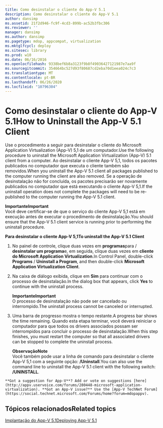 ```yaml
---
title: Como desinstalar o cliente do App-V 5.1
description: Como desinstalar o cliente do App-V 5.1
author: dansimp
ms.assetid: 21f2d946-fc9f-4cd3-899b-ac52b3fbc306
ms.reviewer: ''
manager: dansimp
ms.author: dansimp
ms.pagetype: mdop, appcompat, virtualization
ms.mktglfcycl: deploy
ms.sitesec: library
ms.prod: w10
ms.date: 06/16/2016
ms.openlocfilehash: 9338bef6b8a3123f9b8f49036427121987e7aa9f
ms.sourcegitcommit: 354664bc527d93f80687cd2eba70d1eea024c7c3
ms.translationtype: MT
ms.contentlocale: pt-BR
ms.lasthandoff: 06/26/2020
ms.locfileid: "10796304"
---
```

# <span data-ttu-id="41f14-103">Como desinstalar o cliente do App-V 5.1</span><span class="sxs-lookup"><span data-stu-id="41f14-103">How to Uninstall the App-V 5.1 Client</span></span>


<span data-ttu-id="41f14-104">Use o procedimento a seguir para desinstalar o cliente do Microsoft Application Virtualization (App-V) 5,1 de um computador.</span><span class="sxs-lookup"><span data-stu-id="41f14-104">Use the following procedure to uninstall the Microsoft Application Virtualization (App-V) 5.1 client from a computer.</span></span> <span data-ttu-id="41f14-105">Ao desinstalar o cliente App-V 5,1, todos os pacotes publicados no computador que executa o cliente também são removidos.</span><span class="sxs-lookup"><span data-stu-id="41f14-105">When you uninstall the App-V 5.1 client all packages published to the computer running the client are also removed.</span></span> <span data-ttu-id="41f14-106">Se a operação de desinstalação não for concluída, os pacotes precisarão ser novamente publicados no computador que está executando o cliente App-V 5,1.</span><span class="sxs-lookup"><span data-stu-id="41f14-106">If the uninstall operation does not complete the packages will need to be re-published to the computer running the App-V 5.1 client.</span></span>

**<span data-ttu-id="41f14-107">Importante</span><span class="sxs-lookup"><span data-stu-id="41f14-107">Important</span></span>**  
<span data-ttu-id="41f14-108">Você deve certificar-se de que o serviço do cliente App-V 5,1 está em execução antes de executar o procedimento de desinstalação.</span><span class="sxs-lookup"><span data-stu-id="41f14-108">You should ensure that the App-V 5.1 client service is running prior to performing the uninstall procedure.</span></span>



**<span data-ttu-id="41f14-109">Para desinstalar o cliente App-V 5,1</span><span class="sxs-lookup"><span data-stu-id="41f14-109">To uninstall the App-V 5.1 Client</span></span>**

1.  <span data-ttu-id="41f14-110">No painel de controle, clique duas vezes em **programas**para  /  **desinstalar um programa**e, em seguida, clique duas vezes em **cliente do Microsoft Application Virtualization**.</span><span class="sxs-lookup"><span data-stu-id="41f14-110">In Control Panel, double-click **Programs** / **Uninstall a Program**, and then double-click **Microsoft Application Virtualization Client**.</span></span>

2.  <span data-ttu-id="41f14-111">Na caixa de diálogo exibida, clique em **Sim** para continuar com o processo de desinstalação.</span><span class="sxs-lookup"><span data-stu-id="41f14-111">In the dialog box that appears, click **Yes** to continue with the uninstall process.</span></span>

    **<span data-ttu-id="41f14-112">Importante</span><span class="sxs-lookup"><span data-stu-id="41f14-112">Important</span></span>**  
    <span data-ttu-id="41f14-113">O processo de desinstalação não pode ser cancelado ou interrompido.</span><span class="sxs-lookup"><span data-stu-id="41f14-113">The uninstall process cannot be canceled or interrupted.</span></span>



3.  <span data-ttu-id="41f14-114">Uma barra de progresso mostra o tempo restante.</span><span class="sxs-lookup"><span data-stu-id="41f14-114">A progress bar shows the time remaining.</span></span> <span data-ttu-id="41f14-115">Quando esta etapa terminar, você deverá reiniciar o computador para que todos os drivers associados possam ser interrompidos para concluir o processo de desinstalação.</span><span class="sxs-lookup"><span data-stu-id="41f14-115">When this step finishes, you must restart the computer so that all associated drivers can be stopped to complete the uninstall process.</span></span>

    **<span data-ttu-id="41f14-116">Observação</span><span class="sxs-lookup"><span data-stu-id="41f14-116">Note</span></span>**  
    <span data-ttu-id="41f14-117">Você também pode usar a linha de comando para desinstalar o cliente App-V 5,1 com a seguinte opção: **/Uninstall**.</span><span class="sxs-lookup"><span data-stu-id="41f14-117">You can also use the command line to uninstall the App-V 5.1 client with the following switch: **/UNINSTALL**.</span></span>



~~~
**Got a suggestion for App-V**? Add or vote on suggestions [here](http://appv.uservoice.com/forums/280448-microsoft-application-virtualization). **Got an App-V issue?** Use the [App-V TechNet Forum](https://social.technet.microsoft.com/Forums/home?forum=mdopappv).
~~~

## <span data-ttu-id="41f14-118">Tópicos relacionados</span><span class="sxs-lookup"><span data-stu-id="41f14-118">Related topics</span></span>


[<span data-ttu-id="41f14-119">Implantação do App-V 5.1</span><span class="sxs-lookup"><span data-stu-id="41f14-119">Deploying App-V 5.1</span></span>](deploying-app-v-51.md)









